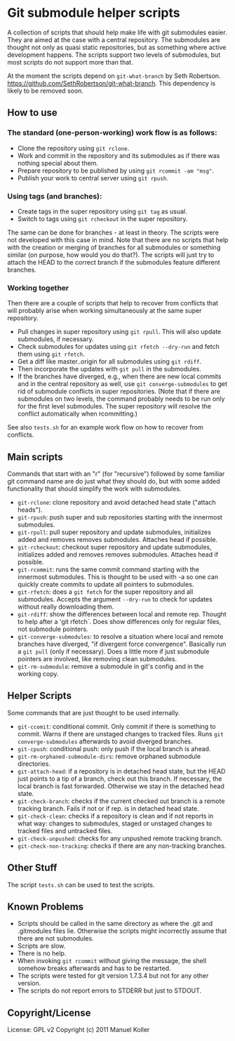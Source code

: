 Git submodule helper scripts
============================

A collection of scripts that should help make life with git submodules
easier. They are aimed at the case with a central repository. The
submodules are thought not only as quasi static repositories, but as
something where active development happens. The scripts support two levels
of submodules, but most scripts do not support more than that.

At the moment the scripts depend on `git-what-branch` by Seth
Robertson. <https://github.com/SethRobertson/git-what-branch>.
This dependency is likely to be removed soon.

How to use
----------

### The standard (one-person-working) work flow is as follows:

* Clone the repository using `git rclone`.
* Work and commit in the repository and its submodules as if there was
  nothing special about them.
* Prepare repository to be published by using `git rcommit -am "msg"`.
* Publish your work to central server using `git rpush`.

### Using tags (and branches):

* Create tags in the super repository using `git tag` as usual.
* Switch to tags using `git rcheckout` in the super repository.

The same can be done for branches - at least in theory. The scripts were
not developed with this case in mind. Note that there are no scripts that
help with the creation or merging of branches for all submodules or
something similar (on purpose, how would you do that?). The scripts will
just try to attach the HEAD to the correct branch if the submodules feature
different branches.

### Working together

Then there are a couple of scripts that help to recover from conflicts that
will probably arise when working simultaneously at the same super
repository. 

* Pull changes in super repository using `git rpull`. This will also update
  submodules, if necessary.
* Check submodules for updates using `git rfetch --dry-run` and fetch them
  using `git rfetch`.
* Get a diff like master..origin for all submodules using `git rdiff`.
* Then incorporate the updates with `git pull` in the submodules.
* If the branches have diverged, e.g., when there are new local commits and
  in the central repository as well, use `git converge-submodules` to get
  rid of submodule conflicts in super repositories. (Note that if there are
  submodules on two levels, the command probably needs to be run only for
  the first level submodules. The super repository will resolve the
  conflict automatically when rcommitting.)

See also `tests.sh` for an example work flow on how to recover from
conflicts. 

Main scripts
------------

Commands that start with an "r" (for "recursive") followed by some familiar
git command name are do just what they should do, but with some added
functionality that should simplify the work with submodules.

* `git-rclone`: clone repository and avoid detached head state ("attach
  heads").
* `git-rpush`: push super and sub repositories starting with the innermost
  submodules.
* `git-rpull`: pull super repository and update submodules, initializes
  added and removes removes submodules. Attaches head if possible.
* `git-rcheckout`: checkout super repository and update submodules,
  initializes added and removes removes submodules. Attaches head if
  possible. 
* `git-rcommit`: runs the same commit command starting with the innermost
  submodules. This is thought to be used with -a so one can quickly create
  commits to update all pointers to submodules.
* `git-rfetch`: does a `git fetch` for the super repository and all
  submodules. Accepts the argument `--dry-run` to check for updates without
  really downloading them.
* `git-rdiff`: show the differences between local and remote rep. Thought
  to help after a 'git rfetch`. Does show differences only for regular
  files, not submodule pointers.
* `git-converge-submodules`: to resolve a situation where local and
  remote branches have diverged, "if divergent force convergence". 
  Basically run a `git pull` (only if necessary). Does a little more if just
  submodule pointers are involved, like removing clean submodules.
* `git-rm-submodule`: remove a submodule in git's config and in the working
  copy.

Helper Scripts
--------------

Some commands that are just thought to be used internally.

* `git-ccomit`: conditional commit. Only commit if there is something to
  commit. Warns if there are unstaged changes to tracked files. Runs 
  `git converge-submodules` afterwards to avoid diverged branches.
* `git-cpush`: conditional push: only push if the local branch is ahead.
* `git-rm-orphaned-submodule-dirs`: remove orphaned submodule directories.
* `git-attach-head`: if a repository is in detached head state, but the
  HEAD just points to a tip of a branch, check out this branch. If
  necessary, the local branch is fast forwarded. Otherwise we stay in the
  detached head state.
* `git-check-branch`: checks if the current checked out branch is a remote
  tracking branch. Fails if not or if rep. is in detached head state.
* `git-check-clean`: checks if a repository is clean and if not reports in
  what way: changes to submodules, staged or unstaged changes to tracked
  files and untracked files.
* `git-check-unpushed`: checks for any unpushed remote tracking branch.
* `git-check-non-tracking`: checks if there are any non-tracking branches.

Other Stuff
-----------

The script `tests.sh` can be used to test the scripts.

Known Problems
--------------

* Scripts should be called in the same directory as where the .git and
  .gitmodules files lie. Otherwise the scripts might incorrectly assume
  that there are not submodules.
* Scripts are slow. 
* There is no help.
* When invoking `git rcommit` without giving the message, the shell somehow
  breaks afterwards and has to be restarted.
* The scripts were tested for git version 1.7.3.4 but not for any other
  version.
* The scripts do not report errors to STDERR but just to STDOUT.

Copyright/License
-----------------

License: GPL v2 Copyright (c) 2011 Manuel Koller

